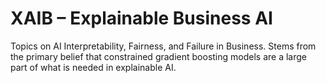 # XAIB – Explainable Business AI
Topics on AI Interpretability, Fairness, and Failure in Business. Stems from the primary belief that constrained gradient boosting models are a large part of what is needed in explainable AI. 
